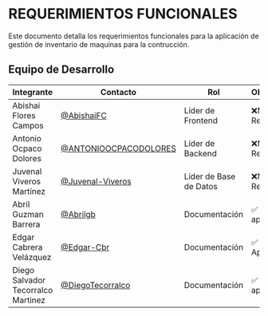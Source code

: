 # REQUERIMIENTOS FUNCIONALES

Este documento detalla los requerimientos funcionales para la aplicación de gestión de inventario de maquinas para la contrucción.

## Equipo de Desarrollo

|Integrante|Contacto|Rol|Observaciones|
|------------|--------|---|---|
|Abishai Flores Campos|[@AbishaiFC](https://github.com/AbishaiFC)|Líder de Frontend|❌No ha Revisado|
|Antonio Ocpaco Dolores|[@ANTONIOOCPACODOLORES](https://github.com/ANTONIOOCPACODOLORES)|Líder de Backend|❌No ha Revisado|
|Juvenal Viveros Martínez|[@Juvenal-Viveros](https://github.com/)|Líder de Base de Datos|❌No ha Revisado|
|Abril Guzman Barrera|[@Abrilgb](https://github.com/Abrilgb)|Documentación|✅ Revisado y aprobado.|
|Edgar Cabrera Velázquez |[@Edgar-Cbr](https://github.com/Edgar-Cbr)|Documentación |✅ Revisado y Aprobado|
|Diego Salvador Tecorralco Martinez |[@DiegoTecorralco](https://github.com/DiegoTecorralco)|Documentación|✅ Revisado y aprobado.|
